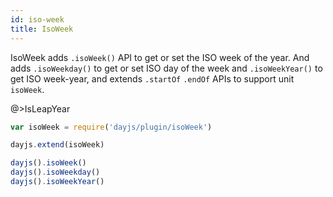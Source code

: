 ```yaml
---
id: iso-week
title: IsoWeek
---
```


IsoWeek adds `.isoWeek()` API to get or set the ISO week of the year. And adds `.isoWeekday()` to get or set ISO day of the week and `.isoWeekYear()` to get ISO week-year, and extends `.startOf` `.endOf` APIs to support unit `isoWeek`.

@>IsLeapYear

```javascript
var isoWeek = require('dayjs/plugin/isoWeek')

dayjs.extend(isoWeek)

dayjs().isoWeek()
dayjs().isoWeekday()
dayjs().isoWeekYear()
```
